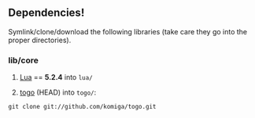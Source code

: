 
## Dependencies!

Symlink/clone/download the following libraries (take care they go into the
proper directories).

### lib/core

1. [Lua](https://www.lua.org/download.html) == **5.2.4** into `lua/`

2. [togo](https://github.com/komiga/togo) (HEAD) into `togo/`:

  `git clone git://github.com/komiga/togo.git`
